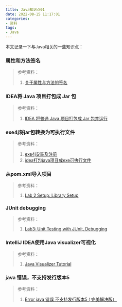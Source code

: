 ```yaml
---
title: Java知识点01
date: 2022-08-15 11:17:01
categories:
- 资料
tags:
- Java
---
```


本文记录一下与Java相关的一些知识点：
<!--more-->
### 属性和方法签名
>参考资料：
>1. [关于属性与方法的签名](https://morrisware01.gitbooks.io/android-learning-note/content/ndkkai-fa-zhi-lv/jniji-chu/shu-xing-yu-fang-fa-qian-ming.html?q=)
### IDEA将 Java 项目打包成 Jar 包
> 参考资料：
> 1. [IDEA 将普通 Java 项目打包成 Jar 包并运行](https://juejin.cn/post/7031717860003020814)
### exe4j将jar包转换为可执行文件
> 参考资料：
> 1. [exe4j安装及注册](https://www.cnblogs.com/jepson6669/p/9211208.html)
> 1. [idea打包java项目成exe可执行文件](https://blog.csdn.net/weixin_45149355/article/details/106839486)
### 从pom.xml导入项目
>参考资料：
>1. [Lab 2 Setup: Library Setup](https://sp21.datastructur.es/materials/lab/lab2setup/lab2setup)
### JUnit debugging
> 参考资料：
> 1. [Lab3: Unit Testing with JUnit, Debugging](https://sp19.datastructur.es/materials/lab/lab3/lab3)
### IntelliJ IDEA使用Java visualizer可视化
>参考资料：
>1. [Java Visualizer Tutorial](https://examples.javacodegeeks.com/java-visualizer-tutorial/)
### java 错误，不支持发行版本5
> 参考资料：
> 1. [Error java 错误 不支持发行版本5 ( 完美解决版）](https://blog.csdn.net/qq_51263533/article/details/120209830)



